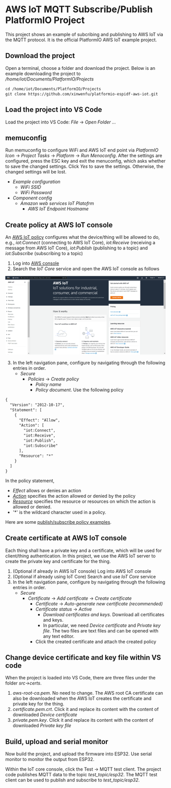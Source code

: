 # AWS IoT MQTT Subscribe/Publish PlatformIO Project

This project shows an example of subcribing and publishing to AWS IoT via the MQTT protocol. It is the official PlatformIO AWS IoT example project.

## Download the project 
Open a terminal, choose a folder and download the project. Below is an example downloading the project to */home/iot/Documents/PlatformIO/Projects*
```
cd /home/iot/Documents/PlatformIO/Projects
git clone https://github.com/xinwenfu/platformio-espidf-aws-iot.git
```
## Load the project into VS Code

Load the project into VS Code: *File* -> *Open Folder ...*

## memuconfig

Run memuconfig to configure WiFi and AWS IoT end point via *PlatformIO Icon* -> *Project Tasks* -> *Platform* -> *Run Menoconfig*. After the settings are configured, press the ESC key and exit the menuconfig, which asks whether to save the changed settings. Click *Yes* to save the settings. Otherwise, the changed settings will be lost.
- *Example configuration*
  - *WiFi SSID*
  - *WiFi Password*
- *Component config*
  - *Amazon web services IoT Platofrm*
    - *AWS IoT Endpoint Hostname*

## Create policy at AWS IoT console
An [AWS IoT policy](https://docs.aws.amazon.com/iot/latest/developerguide/iot-policies.html) configures what the device/thing will be allowed to do, e.g., *iot:Connect* (connecting to AWS IoT Core), *iot:Receive* (receiving a message from AWS IoT Core), *iot:Publish*  (publishing to a topic) and *iot:Subscribe* (subscribing to a topic)
1. Log into [AWS console](https://aws.amazon.com/console/)
2. Search the *IoT Core* service and open the AWS IoT console as follows

<img src="imgs/AWSIoTConsole.PNG">

3. In the left navigation pane, configure by navigating through the following entries in order.
   - *Secure*
     - *Policies* -> *Create policy*
       - *Policy name*
       - *Policy document*. Use the following policy
```
{
  "Version": "2012-10-17",
  "Statement": [
    {
      "Effect": "Allow",
      "Action": [
        "iot:Connect",
        "iot:Receive",
        "iot:Publish",
        "iot:Subscribe"
      ],
      "Resource": "*"
    }
  ]
}
```
In the policy statement, 
- *Effect* allows or denies an action
- [*Action*](https://docs.aws.amazon.com/iot/latest/developerguide/iot-policy-actions.html) specifies the action allowed or denied by the policy
- [*Resource*](https://docs.aws.amazon.com/iot/latest/developerguide/iot-action-resources.html) specifies the resource or resources on which the action is allowed or denied.
- '*' is the wildcard character used in a policy.

Here are some [publish/subscribe policy examples](https://docs.aws.amazon.com/iot/latest/developerguide/pub-sub-policy.html).

## Create certificate at AWS IoT console
Each thing shall have a private key and a certificate, which will be used for client/thing authentication. In this project, we use the AWS IoT server to create the private key and certificate for the thing. 
1. (Optional if already in AWS IoT console) Log into AWS IoT console
2. (Optional if already using IoT Core) Search and use *IoT Core* service
3. In the left navigation pane, configure by navigating through the following entries in order.
   - *Secure*
     - *Certificate* -> *Add certificate* -> *Create certificate*
       - *Certificate* -> *Auto-generate new certificate (recommended)*
       - *Certificate status* -> *Active*
         - *Download certificates and keys*. Download all certificates and keys. 
         - In particular, we need *Device certificate* and *Private key file*. The two files are text files and can be opened with any text editor.
       - Click the created certificate and attach the created policy

## Change device certificate and key file within VS code
When the project is loaded into VS Code, there are three files under the folder *src*->*certs*. 
1. *aws-root-ca.pem*. No need to change. The AWS root CA certificate can also be downloaded when the AWS IoT creates the certificate and private key for the thing. 
2. *certificate.pem.crt*. Click it and replace its content with the content of downloaded *Device certificate*
3. *private.pem.key*. Click it and replace its content with the content of downloaded *Private key file*

## Build, upload and serial monitor
Now build the project, and upload the firmware into ESP32. Use serial monitor to monitor the output from ESP32.

Within the IoT core console, click the Test -> MQTT test client. The project code publishes MQTT data to the topic *test_topic/esp32*. The MQTT test client can be used to publish and subscribe to *test_topic/esp32*.
